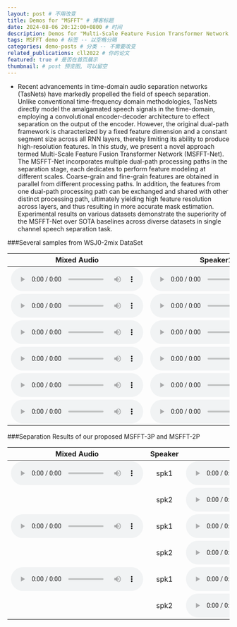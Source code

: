 ```yaml
---
layout: post # 不用改变
title: Demos for "MSFFT" # 博客标题
date: 2024-08-06 20:12:00+0800 # 时间
description: Demos for "Multi-Scale Feature Fusion Transformer Network for End-to-End Single Channel Speech Separation" # 博客描述
tags: MSFFT demo # 标签 -- 以空格分隔
categories: demo-posts # 分类 -- 不需要改变
related_publications: cll2022 # 你的论文
featured: true # 是否在首页展示
thumbnail: # post 预览图, 可以留空
---
```


- Recent advancements in time-domain audio separation networks (TasNets) have markedly propelled the field of speech separation. Unlike conventional time-frequency domain methodologies, TasNets directly model the amalgamated speech signals in the time-domain, employing a convolutional encoder-decoder architecture to effect separation on the output of the encoder. However, the original dual-path framework is characterized by a fixed feature dimension and a constant segment size across all RNN layers, thereby limiting its ability to produce high-resolution features. In this study, we present a novel approach termed Multi-Scale Feature Fusion Transformer Network (MSFFT-Net). The MSFFT-Net incorporates multiple dual-path processing paths in the separation stage, each dedicates to perform feature modeling at different scales. Coarse-grain and fine-grain features are obtained in parallel from different processing paths. In addition, the features from one dual-path processing path can be exchanged and shared with other distinct processing path, ultimately yielding high feature resolution across layers, and thus resulting in more accurate mask estimation. Experimental results on various datasets demonstrate the superiority of the MSFFT-Net over SOTA baselines across diverse datasets in single channel speech separation task.

###Several samples from WSJ0-2mix DataSet 


|   Mixed Audio   | Speaker1 |    Speaker2   | 
| :------: | :------: | :---------: | 
|<audio src="/assets/MSFFT/Samples/1/22ga010e_0.51468_051c0115_-0.51468.wav" type="audio/wav" controls preload></audio>|<audio src="/assets/MSFFT/Samples/1/22ga010e_0.51468_051c0115_-0.51468_s1.wav" type="audio/wav" controls preload></audio>|<audio src="/assets/MSFFT/Samples/1/22ga010e_0.51468_051c0115_-0.51468_s2.wav" type="audio/wav" controls preload></audio>|
|<audio src="/assets/MSFFT/Samples/2/22ga010l_1.2345_444c020e_-1.2345.wav" type="audio/wav" controls preload></audio>|<audio src="/assets/MSFFT/Samples/2/22ga010l_1.2345_444c020e_-1.2345_s1.wav" type="audio/wav" controls preload></audio>|<audio src="/assets/MSFFT/Samples/2/22ga010l_1.2345_444c020e_-1.2345_s2.wav" type="audio/wav" controls preload></audio>|
|<audio src="/assets/MSFFT/Samples/3/22gc010v_0.76199_050a050i_-0.76199.wav" type="audio/wav" controls preload></audio>|<audio src="/assets/MSFFT/Samples/3/22gc010v_0.76199_050a050i_-0.76199_s1.wav" type="audio/wav" controls preload></audio>|<audio src="/assets/MSFFT/Samples/3/22gc010v_0.76199_050a050i_-0.76199_s2.wav" type="audio/wav" controls preload></audio>|
|<audio src="/assets/MSFFT/Samples/4/050c0105_0.94642_444c020p_-0.94642.wav" type="audio/wav" controls preload></audio>|<audio src="/assets/MSFFT/Samples/4/050c0105_0.94642_444c020p_-0.94642_s1.wav" type="audio/wav" controls preload></audio>|<audio src="/assets/MSFFT/Samples/4/050c0105_0.94642_444c020p_-0.94642_s2.wav" type="audio/wav" controls preload></audio>|
|<audio src="/assets/MSFFT/Samples/5/440o030k_1.3697_443o030u_-1.3697.wav" type="audio/wav" controls preload></audio>|<audio src="/assets/MSFFT/Samples/5/440o030k_1.3697_443o030u_-1.3697_s1.wav" type="audio/wav" controls preload></audio>|<audio src="/assets/MSFFT/Samples/5/440o030k_1.3697_443o030u_-1.3697_s2.wav" type="audio/wav" controls preload></audio>|
|<audio src="/assets/MSFFT/Samples/6/447c020n_1.281_22go0107_-1.281.wav" type="audio/wav" controls preload></audio>|<audio src="/assets/MSFFT/Samples/6/447c020n_1.281_22go0107_-1.281_s1.wav" type="audio/wav" controls preload></audio>|<audio src="/assets/MSFFT/Samples/6/447c020n_1.281_22go0107_-1.281_s2.wav" type="audio/wav" controls preload></audio>|


###Separation Results of our proposed MSFFT-3P and MSFFT-2P 

|   Mixed Audio   | Speaker |    Clean   |    DPRNN    |    MSFFT-3P   |    MSFFT-2P    |
| :------: | :------: | :---------: | :----------: | :---------: | :----------: |
|<audio src="/assets/MSFFT/Estimate/1/441c0211_0.47832_053c0105_-0.47832.wav" type="audio/wav" controls preload></audio>|spk1|<audio src="/assets/MSFFT/Estimate/1/spk1.wav" type="audio/wav" controls preload></audio>|<audio src="/assets/MSFFT/Estimate/1/spk1_sepformer.wav" type="audio/wav" controls preload></audio>|<audio src="/assets/MSFFT/Estimate/1/spk1_3L.wav" type="audio/wav" controls preload></audio>|<audio src="/assets/MSFFT/Estimate/1/spk1_2L.wav" controls preload></audio>|
||spk2|<audio src="/assets/MSFFT/Estimate/1/spk2.wav" type="audio/wav" controls preload></audio>|<audio src="/assets/MSFFT/Estimate/1/spk2_sepformer.wav" type="audio/wav" controls preload></audio>|<audio src="/assets/MSFFT/Estimate/1/spk2_3L.wav" type="audio/wav" controls preload></audio>|<audio src="/assets/MSFFT/Estimate/1/spk2_2L.wav" controls preload></audio>|
|<audio src="/assets/MSFFT/Estimate/2/22ga0111_2.1333_050a0507_-2.1333.wav" type="audio/wav" controls preload></audio>|spk1|<audio src="/assets/MSFFT/Estimate/2/spk1.wav" type="audio/wav" controls preload></audio>|<audio src="/assets/MSFFT/Estimate/2/spk1_dprnn.wav" type="audio/wav" controls preload></audio>|<audio src="/assets/MSFFT/Estimate/2/spk1_3L.wav" controls preload></audio>|<audio src="/assets/MSFFT/Estimate/2/spk1_2L.wav" controls preload></audio>|
||spk2|<audio src="/assets/MSFFT/Estimate/2/spk2.wav" type="audio/wav" controls preload></audio>|<audio src="/assets/MSFFT/Estimate/2/spk2_dprnn.wav.wav" type="audio/wav" controls preload></audio>|<audio src="/assets/MSFFT/Estimate/2/spk2_3L.wav" type="audio/wav" controls preload></audio>|<audio src="/assets/MSFFT/Estimate/2/spk2_2L.wav" controls preload></audio>|
|<audio src="/assets/MSFFT/Estimate/3/446o030k_0.24698_051c0112_-0.24698.wav" type="audio/wav" controls preload></audio>|spk1|<audio src="/assets/MSFFT/Estimate/3/spk1.wav" type="audio/wav" controls preload></audio>|<audio src= "/assets/MSFFT/Estimate/3/spk1_dprnn.wav" type="audio/wav" controls preload></audio>|<audio src="/assets/MSFFT/Estimate/3/spk1_3L.wav" controls preload></audio>|<audio src="/assets/MSFFT/Estimate/3/spk1_2L.wav" controls preload></audio>|
||spk2|<audio src="/assets/MSFFT/Estimate/3/spk2.wav" type="audio/wav" controls preload></audio>|<audio src="/assets/MSFFT/Estimate/3/spk2_dprnn.wav" type="audio/wav" controls preload></audio>|<audio src="/assets/MSFFT/Estimate/3/spk2_3L.wav" type="audio/wav" controls preload></audio>|<audio src="/assets/MSFFT/Estimate/3/spk2_2L.wav" controls preload></audio>|




